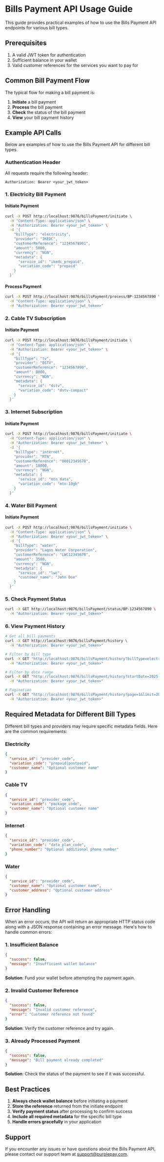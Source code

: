 # Bills Payment API Usage Guide

This guide provides practical examples of how to use the Bills Payment API endpoints for various bill types.

## Prerequisites

1. A valid JWT token for authentication
2. Sufficient balance in your wallet
3. Valid customer references for the services you want to pay for

## Common Bill Payment Flow

The typical flow for making a bill payment is:

1. **Initiate** a bill payment
2. **Process** the bill payment
3. **Check** the status of the bill payment
4. **View** your bill payment history

## Example API Calls

Below are examples of how to use the Bills Payment API for different bill types.

### Authentication Header

All requests require the following header:

```
Authorization: Bearer <your_jwt_token>
```

### 1. Electricity Bill Payment

#### Initiate Payment

```bash
curl -X POST http://localhost:9876/billsPayment/initiate \
  -H "Content-Type: application/json" \
  -H "Authorization: Bearer <your_jwt_token>" \
  -d '{
    "billType": "electricity",
    "provider": "IKEDC",
    "customerReference": "12345678901",
    "amount": 5000,
    "currency": "NGN",
    "metadata": {
      "service_id": "ikedc_prepaid",
      "variation_code": "prepaid"
    }
  }'
```

#### Process Payment

```bash
curl -X POST http://localhost:9876/billsPayment/process/BP-1234567890 \
  -H "Content-Type: application/json" \
  -H "Authorization: Bearer <your_jwt_token>"
```

### 2. Cable TV Subscription

#### Initiate Payment

```bash
curl -X POST http://localhost:9876/billsPayment/initiate \
  -H "Content-Type: application/json" \
  -H "Authorization: Bearer <your_jwt_token>" \
  -d '{
    "billType": "tv",
    "provider": "DSTV",
    "customerReference": "1234567890",
    "amount": 8000,
    "currency": "NGN",
    "metadata": {
      "service_id": "dstv",
      "variation_code": "dstv-compact"
    }
  }'
```

### 3. Internet Subscription

#### Initiate Payment

```bash
curl -X POST http://localhost:9876/billsPayment/initiate \
  -H "Content-Type: application/json" \
  -H "Authorization: Bearer <your_jwt_token>" \
  -d '{
    "billType": "internet",
    "provider": "MTN",
    "customerReference": "08012345678",
    "amount": 10000,
    "currency": "NGN",
    "metadata": {
      "service_id": "mtn_data",
      "variation_code": "mtn-10gb"
    }
  }'
```

### 4. Water Bill Payment

#### Initiate Payment

```bash
curl -X POST http://localhost:9876/billsPayment/initiate \
  -H "Content-Type: application/json" \
  -H "Authorization: Bearer <your_jwt_token>" \
  -d '{
    "billType": "water",
    "provider": "Lagos Water Corporation",
    "customerReference": "LWC12345678",
    "amount": 3500,
    "currency": "NGN",
    "metadata": {
      "service_id": "lwc",
      "customer_name": "John Doe"
    }
  }'
```

### 5. Check Payment Status

```bash
curl -X GET http://localhost:9876/billsPayment/status/BP-1234567890 \
  -H "Authorization: Bearer <your_jwt_token>"
```

### 6. View Payment History

```bash
# Get all bill payments
curl -X GET http://localhost:9876/billsPayment/history \
  -H "Authorization: Bearer <your_jwt_token>"

# Filter by bill type
curl -X GET "http://localhost:9876/billsPayment/history?billType=electricity" \
  -H "Authorization: Bearer <your_jwt_token>"

# Filter by date range
curl -X GET "http://localhost:9876/billsPayment/history?startDate=2025-01-01&endDate=2025-03-18" \
  -H "Authorization: Bearer <your_jwt_token>"

# Pagination
curl -X GET "http://localhost:9876/billsPayment/history?page=1&limit=20" \
  -H "Authorization: Bearer <your_jwt_token>"
```

## Required Metadata for Different Bill Types

Different bill types and providers may require specific metadata fields. Here are the common requirements:

### Electricity

```json
{
  "service_id": "provider_code",
  "variation_code": "prepaid|postpaid",
  "customer_name": "Optional customer name"
}
```

### Cable TV

```json
{
  "service_id": "provider_code",
  "variation_code": "package_code",
  "customer_name": "Optional customer name"
}
```

### Internet

```json
{
  "service_id": "provider_code",
  "variation_code": "data_plan_code",
  "phone_number": "Optional additional phone number"
}
```

### Water

```json
{
  "service_id": "provider_code",
  "customer_name": "Optional customer name",
  "customer_address": "Optional customer address"
}
```

## Error Handling

When an error occurs, the API will return an appropriate HTTP status code along with a JSON response containing an error message. Here's how to handle common errors:

### 1. Insufficient Balance

```json
{
  "success": false,
  "message": "Insufficient wallet balance"
}
```

**Solution**: Fund your wallet before attempting the payment again.

### 2. Invalid Customer Reference

```json
{
  "success": false,
  "message": "Invalid customer reference",
  "error": "Customer reference not found"
}
```

**Solution**: Verify the customer reference and try again.

### 3. Already Processed Payment

```json
{
  "success": false,
  "message": "Bill payment already completed"
}
```

**Solution**: Check the status of the payment to see if it was successful.

## Best Practices

1. **Always check wallet balance** before initiating a payment
2. **Store the reference** returned from the initiate endpoint
3. **Verify payment status** after processing to confirm success
4. **Include all required metadata** for the specific bill type
5. **Handle errors gracefully** in your application

## Support

If you encounter any issues or have questions about the Bills Payment API, please contact our support team at support@purplepay.com.
